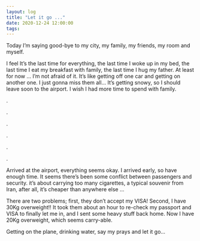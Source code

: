 ```yaml
---
layout: log
title: "Let it go ..."
date: 2020-12-24 12:00:00
tags:
---
```


Today I’m saying good-bye to my city, my family, my friends, my room and myself. 

I feel It’s the last time for everything, the last time I woke up in my bed, the last time I eat my breakfast with family, the last time I hug my father. At least for now … I’m not afraid of it. It’s like getting off one car and getting on another one. I just gonna miss them all…
It’s getting snowy, so I should leave soon to the airport. I wish I had more time to spend with family.

.

.

.

.

.

.


Arrived at the airport, everything seems okay. I arrived early, so have enough time. It seems there’s been some conflict between passengers and security. it’s about carrying too many cigarettes, a typical souvenir from Iran, after all, it’s cheaper than anywhere else …


There are two problems; first, they don’t accept my VISA! Second, I have 30Kg overweight!!
It took them about an hour to re-check my passport and VISA to finally let me in, and I sent some heavy stuff back home. Now I have 20Kg overweight, which seems carry-able.


Getting on the plane, drinking water, say my prays and let it go…
